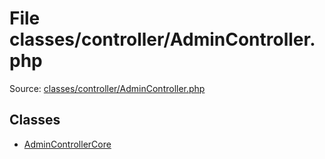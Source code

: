 File classes/controller/AdminController.php
=========

Source: [classes/controller/AdminController.php](https://github.com/PrestaShop/PrestaShop/blob/1.5.0.5/classes/controller/AdminController.php)


Classes
-------

* [AdminControllerCore](class.AdminControllerCore.md)

